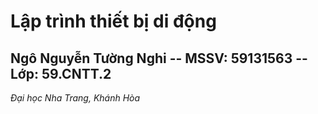 # Lập trình thiết bị di động
## Ngô Nguyễn Tường Nghi -- MSSV: 59131563 -- Lớp: 59.CNTT.2
*Đại học Nha Trang, Khánh Hòa*
